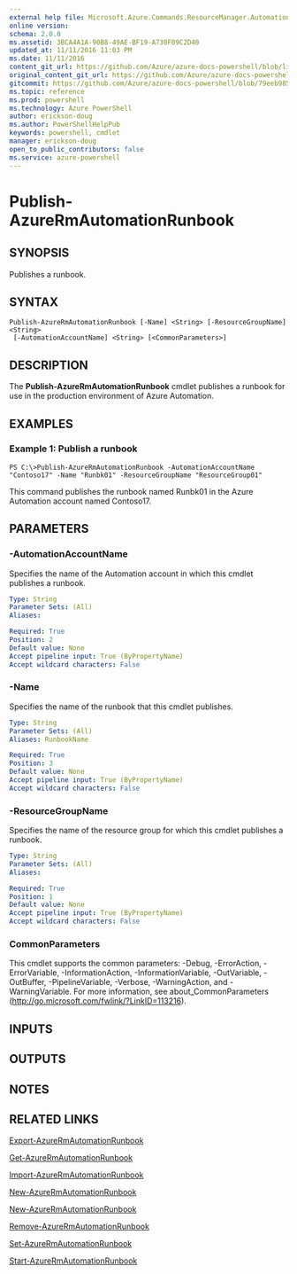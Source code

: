 ```yaml
---
external help file: Microsoft.Azure.Commands.ResourceManager.Automation.dll-Help.xml
online version: 
schema: 2.0.0
ms.assetid: 3BCA4A1A-90B8-49AE-BF19-A730F09C2D40
updated_at: 11/11/2016 11:03 PM
ms.date: 11/11/2016
content_git_url: https://github.com/Azure/azure-docs-powershell/blob/live/azureps-cmdlets-docs/ResourceManager/AzureRM.Automation/v2.2.0/Publish-AzureRMAutomationRunbook.md
original_content_git_url: https://github.com/Azure/azure-docs-powershell/blob/live/azureps-cmdlets-docs/ResourceManager/AzureRM.Automation/v2.2.0/Publish-AzureRMAutomationRunbook.md
gitcommit: https://github.com/Azure/azure-docs-powershell/blob/79eeb985ea480979357fb4695832a0c3d29a48bf/azureps-cmdlets-docs/ResourceManager/AzureRM.Automation/v2.2.0/Publish-AzureRMAutomationRunbook.md
ms.topic: reference
ms.prod: powershell
ms.technology: Azure PowerShell
author: erickson-doug
ms.author: PowerShellHelpPub
keywords: powershell, cmdlet
manager: erickson-doug
open_to_public_contributors: false
ms.service: azure-powershell
---
```


# Publish-AzureRmAutomationRunbook

## SYNOPSIS
Publishes a runbook.

## SYNTAX

```
Publish-AzureRmAutomationRunbook [-Name] <String> [-ResourceGroupName] <String>
 [-AutomationAccountName] <String> [<CommonParameters>]
```

## DESCRIPTION
The **Publish-AzureRmAutomationRunbook** cmdlet publishes a runbook for use in the production environment of Azure Automation.

## EXAMPLES

### Example 1: Publish a runbook
```
PS C:\>Publish-AzureRmAutomationRunbook -AutomationAccountName "Contoso17" -Name "Runbk01" -ResourceGroupName "ResourceGroup01"
```

This command publishes the runbook named Runbk01 in the Azure Automation account named Contoso17.

## PARAMETERS

### -AutomationAccountName
Specifies the name of the Automation account in which this cmdlet publishes a runbook.

```yaml
Type: String
Parameter Sets: (All)
Aliases: 

Required: True
Position: 2
Default value: None
Accept pipeline input: True (ByPropertyName)
Accept wildcard characters: False
```

### -Name
Specifies the name of the runbook that this cmdlet publishes.

```yaml
Type: String
Parameter Sets: (All)
Aliases: RunbookName

Required: True
Position: 3
Default value: None
Accept pipeline input: True (ByPropertyName)
Accept wildcard characters: False
```

### -ResourceGroupName
Specifies the name of the resource group for which this cmdlet publishes a runbook.

```yaml
Type: String
Parameter Sets: (All)
Aliases: 

Required: True
Position: 1
Default value: None
Accept pipeline input: True (ByPropertyName)
Accept wildcard characters: False
```

### CommonParameters
This cmdlet supports the common parameters: -Debug, -ErrorAction, -ErrorVariable, -InformationAction, -InformationVariable, -OutVariable, -OutBuffer, -PipelineVariable, -Verbose, -WarningAction, and -WarningVariable. For more information, see about_CommonParameters (http://go.microsoft.com/fwlink/?LinkID=113216).

## INPUTS

## OUTPUTS

## NOTES

## RELATED LINKS

[Export-AzureRmAutomationRunbook](xref:ResourceManager/AzureRM.Automation/v2.2.0/Export-AzureRMAutomationRunbook.md)

[Get-AzureRmAutomationRunbook](xref:ResourceManager/AzureRM.Automation/v2.2.0/Get-AzureRMAutomationRunbook.md)

[Import-AzureRmAutomationRunbook](xref:ResourceManager/AzureRM.Automation/v2.2.0/Import-AzureRMAutomationRunbook.md)

[New-AzureRmAutomationRunbook](xref:ResourceManager/AzureRM.Automation/v2.2.0/New-AzureRMAutomationRunbook.md)

[New-AzureRmAutomationRunbook](xref:ResourceManager/AzureRM.Automation/v2.2.0/New-AzureRMAutomationRunbook.md)

[Remove-AzureRmAutomationRunbook](xref:ResourceManager/AzureRM.Automation/v2.2.0/Remove-AzureRMAutomationRunbook.md)

[Set-AzureRmAutomationRunbook](xref:ResourceManager/AzureRM.Automation/v2.2.0/Set-AzureRMAutomationRunbook.md)

[Start-AzureRmAutomationRunbook](xref:ResourceManager/AzureRM.Automation/v2.2.0/Start-AzureRMAutomationRunbook.md)


